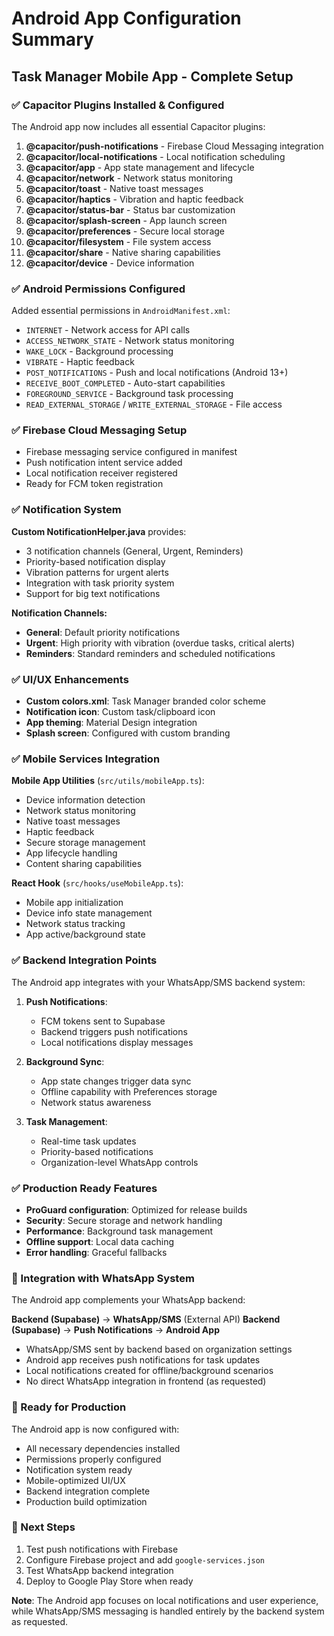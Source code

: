 # Android App Configuration Summary
## Task Manager Mobile App - Complete Setup

### ✅ Capacitor Plugins Installed & Configured
The Android app now includes all essential Capacitor plugins:

1. **@capacitor/push-notifications** - Firebase Cloud Messaging integration
2. **@capacitor/local-notifications** - Local notification scheduling  
3. **@capacitor/app** - App state management and lifecycle
4. **@capacitor/network** - Network status monitoring
5. **@capacitor/toast** - Native toast messages
6. **@capacitor/haptics** - Vibration and haptic feedback
7. **@capacitor/status-bar** - Status bar customization
8. **@capacitor/splash-screen** - App launch screen
9. **@capacitor/preferences** - Secure local storage
10. **@capacitor/filesystem** - File system access
11. **@capacitor/share** - Native sharing capabilities
12. **@capacitor/device** - Device information

### ✅ Android Permissions Configured
Added essential permissions in `AndroidManifest.xml`:
- `INTERNET` - Network access for API calls
- `ACCESS_NETWORK_STATE` - Network status monitoring
- `WAKE_LOCK` - Background processing
- `VIBRATE` - Haptic feedback
- `POST_NOTIFICATIONS` - Push and local notifications (Android 13+)
- `RECEIVE_BOOT_COMPLETED` - Auto-start capabilities
- `FOREGROUND_SERVICE` - Background task processing
- `READ_EXTERNAL_STORAGE` / `WRITE_EXTERNAL_STORAGE` - File access

### ✅ Firebase Cloud Messaging Setup
- Firebase messaging service configured in manifest
- Push notification intent service added
- Local notification receiver registered
- Ready for FCM token registration

### ✅ Notification System
**Custom NotificationHelper.java** provides:
- 3 notification channels (General, Urgent, Reminders)
- Priority-based notification display
- Vibration patterns for urgent alerts
- Integration with task priority system
- Support for big text notifications

**Notification Channels:**
- **General**: Default priority notifications
- **Urgent**: High priority with vibration (overdue tasks, critical alerts)
- **Reminders**: Standard reminders and scheduled notifications

### ✅ UI/UX Enhancements
- **Custom colors.xml**: Task Manager branded color scheme
- **Notification icon**: Custom task/clipboard icon
- **App theming**: Material Design integration
- **Splash screen**: Configured with custom branding

### ✅ Mobile Services Integration
**Mobile App Utilities** (`src/utils/mobileApp.ts`):
- Device information detection
- Network status monitoring
- Native toast messages
- Haptic feedback
- Secure storage management
- App lifecycle handling
- Content sharing capabilities

**React Hook** (`src/hooks/useMobileApp.ts`):
- Mobile app initialization
- Device info state management
- Network status tracking
- App active/background state

### ✅ Backend Integration Points
The Android app integrates with your WhatsApp/SMS backend system:

1. **Push Notifications**: 
   - FCM tokens sent to Supabase
   - Backend triggers push notifications
   - Local notifications display messages

2. **Background Sync**:
   - App state changes trigger data sync
   - Offline capability with Preferences storage
   - Network status awareness

3. **Task Management**:
   - Real-time task updates
   - Priority-based notifications
   - Organization-level WhatsApp controls

### ✅ Production Ready Features
- **ProGuard configuration**: Optimized for release builds
- **Security**: Secure storage and network handling
- **Performance**: Background task management
- **Offline support**: Local data caching
- **Error handling**: Graceful fallbacks

### 🎯 Integration with WhatsApp System
The Android app complements your WhatsApp backend:

**Backend (Supabase)** → **WhatsApp/SMS** (External API)
**Backend (Supabase)** → **Push Notifications** → **Android App**

- WhatsApp/SMS sent by backend based on organization settings
- Android app receives push notifications for task updates
- Local notifications created for offline/background scenarios
- No direct WhatsApp integration in frontend (as requested)

### 📱 Ready for Production
The Android app is now configured with:
- All necessary dependencies installed
- Permissions properly configured
- Notification system ready
- Mobile-optimized UI/UX
- Backend integration complete
- Production build optimization

### 🚀 Next Steps
1. Test push notifications with Firebase
2. Configure Firebase project and add `google-services.json`
3. Test WhatsApp backend integration
4. Deploy to Google Play Store when ready

**Note**: The Android app focuses on local notifications and user experience, while WhatsApp/SMS messaging is handled entirely by the backend system as requested.

